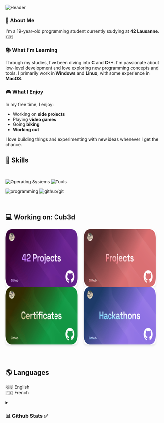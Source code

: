 ![Header](https://capsule-render.vercel.app/api?type=waving&height=150&text=Isaiah🍂&fontAlign=80&fontAlignY=50&color=gradient&colors=#9b00ff,#00ff00)

### 👋 About Me  
I'm a 19-year-old programming student currently studying at **42 Lausanne**.  🇨🇭

### 📚 What I'm Learning  
Through my studies, I've been diving into **C** and **C++**. I'm passionate about low-level development and love exploring new programming concepts and tools. I primarily work in **Windows** and **Linux**, with some experience in **MacOS**.  

### 🎮 What I Enjoy  
In my free time, I enjoy:  
- Working on **side projects**  
- Playing **video games**  
- Going **biking**
- **Working out**

I love building things and experimenting with new ideas whenever I get the chance.

## 💼 Skills
  <br>
  <p>
    <img src="https://skillicons.dev/icons?i=kali,ubuntu,linux,apple,windows" alt="Operating Systems">
    <img src="https://skillicons.dev/icons?i=vscode,vim,github" alt="Tools">
  </p>
  <p>
    <img src="https://skillicons.dev/icons?i=bash,c,cpp,python,html,css,lua" alt="programming">
    <img src="https://skillicons.dev/icons?i=git" alt="github/git">
  </p>
</div>
<br>

## 💻 Working on: Cub3d

<div align="center" style="display: flex;">
    <!-- Box for 42 Projects with Image -->
    <a href="https://github.com/IsaiahRobinsonGit/42-Projects/tree/main" style="text-decoration: none; width: 330px; height: 186px; background-color: #f0f0f0; display: flex; justify-content: center; align-items: center; border-radius: 10px; box-shadow: 0 4px 6px rgba(0, 0, 0, 0.1); margin-right: 20px;">
        <img src="https://github.com/IsaiahRobinsonGit/images/blob/main/42%20Projects.png" width="330" height="186" style="border-radius: 10px;" />
    </a>
    <!-- Box for Custom Projects -->
    <a href="https://github.com/IsaiahRobinsonGit/Isaiah-Projects" style="text-decoration: none; width: 330px; height: 186px; background-color: #f0f0f0; display: flex; justify-content: center; align-items: center; border-radius: 10px; box-shadow: 0 4px 6px rgba(0, 0, 0, 0.1); margin-right: 20px;">
        <img src="https://github.com/IsaiahRobinsonGit/images/blob/main/Projects.png" width="330" height="186" style="border-radius: 10px;" />
    </a>
</div>
<div align="center" style="display: flex;">
    <!-- Box for Socials -->
    <a href="add link here" style="text-decoration: none; width: 330px; height: 186px; background-color: #f0f0f0; display: flex; justify-content: center; align-items: center; border-radius: 10px; box-shadow: 0 4px 6px rgba(0, 0, 0, 0.1); margin-right: 20px;">
        <img src="https://github.com/IsaiahRobinsonGit/images/blob/main/Certificates.png" width="330" height="186" style="border-radius: 10px;" />
    </a>
    <!-- Box for Diplomas -->
    <a href="add link here" style="text-decoration: none; width: 330px; height: 186px; background-color: #f0f0f0; display: flex; justify-content: center; align-items: center; border-radius: 10px; box-shadow: 0 4px 6px rgba(0, 0, 0, 0.1); margin-right: 20px;">
        <img src="https://github.com/IsaiahRobinsonGit/images/blob/main/hackathons.png" width="330" height="186" style="border-radius: 10px;" />
    </a>
</div>

<br/><br/> <!-- Adds extra space to separate sections -->

## 🌎 Languages
🇬🇧 English  
🇫🇷 French  

<details closed>
<summary><h3>📊 Github Stats ✅</summary>
    <div align="center">
        <!-- Most Used Languages -->
        <img src="https://github-readme-stats.vercel.app/api/top-langs/?username=isaiahrbs&theme=transparent&hide_border=false&include_all_commits=true&count_private=true&layout=compact"/>
    </div>
	<div align="center">
	    <!-- Smaller Stats Section -->
	    <div style="max-width: 400px; margin: 20px auto; font-size: 12px;">
	        <img src="https://github-readme-stats.vercel.app/api?username=isaiahrbs&theme=transparent&hide_border=false&include_all_commits=true&count_private=true"/>
	        <img src="https://github-readme-streak-stats.herokuapp.com/?user=isaiahrbs&theme=transparent&hide_border=false"/>
	    </div>
	</div>
    <img alt="isaiahrbs Activity Graph" src="https://github-readme-activity-graph.vercel.app/graph/?username=isaiahrbs&bg_color=RRGGBBAA&title_color=00abf0&color=00abf0&line=00abf0&point=DEDEDE&hide_border=true&custom_title=Contribution⠀Graph" />
</details>
